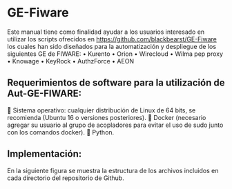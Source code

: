 GE-Fiware
=========
 Este manual tiene como finalidad ayudar a los usuarios interesado en utilizar los scripts ofrecidos en https://github.com/blackbearst/GE-Fiware los cuales han sido diseñados para la automatización y despliegue de los siguientes GE de FIWARE:
•	Kurento
•	Orion
•	Wirecloud
•	Wilma pep proxy
•	Knowage
•	KeyRock
•	AuthzForce
•	AEON
## Requerimientos de software para la utilización de Aut-GE-FIWARE:
	Sistema operativo: cualquier distribución de Linux de 64 bits, se recomienda (Ubuntu 16 o versiones posteriores).
	Docker (necesario agregar su usuario al grupo de acopladores para evitar el uso de sudo junto con los comandos docker).
	Python.
## Implementación:
En la siguiente figura se  muestra la estructura de los archivos incluidos en cada directorio del repositorio de Github.

